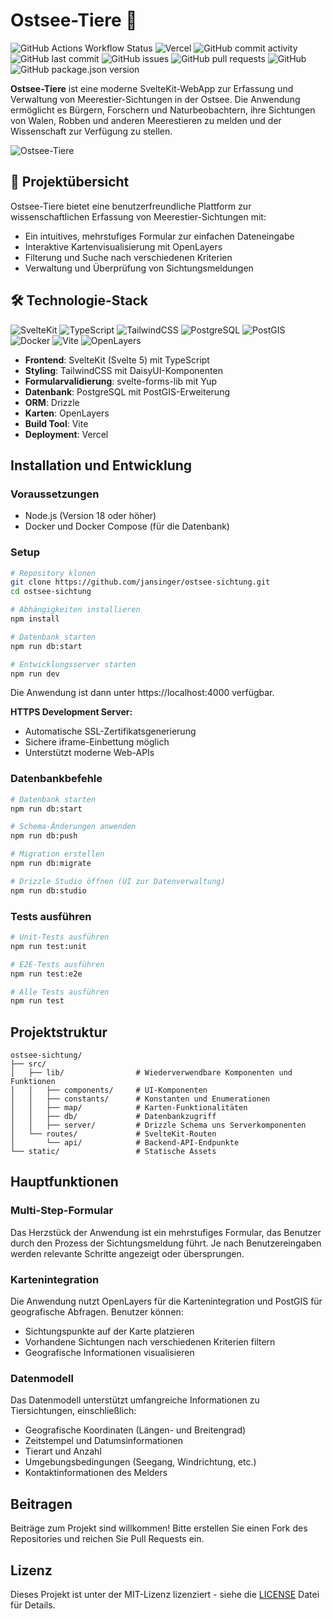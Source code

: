 # Ostsee-Tiere 🌊

![GitHub Actions Workflow Status](https://img.shields.io/github/actions/workflow/status/jansinger/ostsee-sichtung/release.yml?style=flat-square&logo=github&label=Build)
![Vercel](https://img.shields.io/badge/Deployed%20on-Vercel-black?style=flat-square&logo=vercel)
![GitHub commit activity](https://img.shields.io/github/commit-activity/m/jansinger/ostsee-sichtung?style=flat-square&logo=github)
![GitHub last commit](https://img.shields.io/github/last-commit/jansinger/ostsee-sichtung?style=flat-square&logo=github)
![GitHub issues](https://img.shields.io/github/issues/jansinger/ostsee-sichtung?style=flat-square&logo=github)
![GitHub pull requests](https://img.shields.io/github/issues-pr/jansinger/ostsee-sichtung?style=flat-square&logo=github)
![GitHub](https://img.shields.io/github/license/jansinger/ostsee-sichtung?style=flat-square)
![GitHub package.json version](https://img.shields.io/github/package-json/v/jansinger/ostsee-sichtung?style=flat-square&logo=npm)

**Ostsee-Tiere** ist eine moderne SvelteKit-WebApp zur Erfassung und Verwaltung von Meerestier-Sichtungen in der Ostsee. Die Anwendung ermöglicht es Bürgern, Forschern und Naturbeobachtern, ihre Sichtungen von Walen, Robben und anderen Meerestieren zu melden und der Wissenschaft zur Verfügung zu stellen.

![Ostsee-Tiere](https://ostsee-tiere.de)

## 🐋 Projektübersicht

Ostsee-Tiere bietet eine benutzerfreundliche Plattform zur wissenschaftlichen Erfassung von Meerestier-Sichtungen mit:

- Ein intuitives, mehrstufiges Formular zur einfachen Dateneingabe
- Interaktive Kartenvisualisierung mit OpenLayers
- Filterung und Suche nach verschiedenen Kriterien
- Verwaltung und Überprüfung von Sichtungsmeldungen

## 🛠️ Technologie-Stack

![SvelteKit](https://img.shields.io/badge/SvelteKit-FF3E00?style=flat-square&logo=svelte&logoColor=white)
![TypeScript](https://img.shields.io/badge/TypeScript-3178C6?style=flat-square&logo=typescript&logoColor=white)
![TailwindCSS](https://img.shields.io/badge/TailwindCSS-06B6D4?style=flat-square&logo=tailwindcss&logoColor=white)
![PostgreSQL](https://img.shields.io/badge/PostgreSQL-4169E1?style=flat-square&logo=postgresql&logoColor=white)
![PostGIS](https://img.shields.io/badge/PostGIS-59A14F?style=flat-square&logo=postgresql&logoColor=white)
![Docker](https://img.shields.io/badge/Docker-2496ED?style=flat-square&logo=docker&logoColor=white)
![Vite](https://img.shields.io/badge/Vite-646CFF?style=flat-square&logo=vite&logoColor=white)
![OpenLayers](https://img.shields.io/badge/OpenLayers-1F6B75?style=flat-square&logo=openlayers&logoColor=white)

- **Frontend**: SvelteKit (Svelte 5) mit TypeScript
- **Styling**: TailwindCSS mit DaisyUI-Komponenten
- **Formularvalidierung**: svelte-forms-lib mit Yup
- **Datenbank**: PostgreSQL mit PostGIS-Erweiterung
- **ORM**: Drizzle
- **Karten**: OpenLayers
- **Build Tool**: Vite
- **Deployment**: Vercel

## Installation und Entwicklung

### Voraussetzungen

- Node.js (Version 18 oder höher)
- Docker und Docker Compose (für die Datenbank)

### Setup

```bash
# Repository klonen
git clone https://github.com/jansinger/ostsee-sichtung.git
cd ostsee-sichtung

# Abhängigkeiten installieren
npm install

# Datenbank starten
npm run db:start

# Entwicklungsserver starten
npm run dev
```

Die Anwendung ist dann unter https://localhost:4000 verfügbar.

**HTTPS Development Server:**
- Automatische SSL-Zertifikatsgenerierung
- Sichere iframe-Einbettung möglich
- Unterstützt moderne Web-APIs

### Datenbankbefehle

```bash
# Datenbank starten
npm run db:start

# Schema-Änderungen anwenden
npm run db:push

# Migration erstellen
npm run db:migrate

# Drizzle Studio öffnen (UI zur Datenverwaltung)
npm run db:studio
```

### Tests ausführen

```bash
# Unit-Tests ausführen
npm run test:unit

# E2E-Tests ausführen
npm run test:e2e

# Alle Tests ausführen
npm run test
```

## Projektstruktur

```
ostsee-sichtung/
├── src/
│   ├── lib/                # Wiederverwendbare Komponenten und Funktionen
│   │   ├── components/     # UI-Komponenten
│   │   ├── constants/      # Konstanten und Enumerationen
│   │   ├── map/            # Karten-Funktionalitäten
│   │   ├── db/             # Datenbankzugriff
│   │   ├── server/         # Drizzle Schema uns Serverkomponenten
│   └── routes/             # SvelteKit-Routen
│       └── api/            # Backend-API-Endpunkte
└── static/                 # Statische Assets
```

## Hauptfunktionen

### Multi-Step-Formular

Das Herzstück der Anwendung ist ein mehrstufiges Formular, das Benutzer durch den Prozess der Sichtungsmeldung führt. Je nach Benutzereingaben werden relevante Schritte angezeigt oder übersprungen.

### Kartenintegration

Die Anwendung nutzt OpenLayers für die Kartenintegration und PostGIS für geografische Abfragen. Benutzer können:

- Sichtungspunkte auf der Karte platzieren
- Vorhandene Sichtungen nach verschiedenen Kriterien filtern
- Geografische Informationen visualisieren

### Datenmodell

Das Datenmodell unterstützt umfangreiche Informationen zu Tiersichtungen, einschließlich:

- Geografische Koordinaten (Längen- und Breitengrad)
- Zeitstempel und Datumsinformationen
- Tierart und Anzahl
- Umgebungsbedingungen (Seegang, Windrichtung, etc.)
- Kontaktinformationen des Melders

## Beitragen

Beiträge zum Projekt sind willkommen! Bitte erstellen Sie einen Fork des Repositories und reichen Sie Pull Requests ein.

## Lizenz

Dieses Projekt ist unter der MIT-Lizenz lizenziert - siehe die [LICENSE](LICENSE) Datei für Details.
